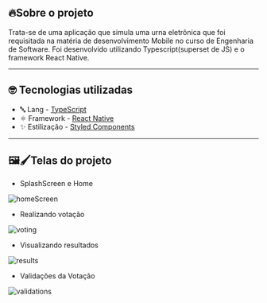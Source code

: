 ## 🔥Sobre o projeto

Trata-se de uma aplicação que simula uma urna eletrônica que foi requisitada na matéria de desenvolvimento Mobile no curso de Engenharia de Software. Foi desenvolvido utilizando Typescript(superset de JS) e o framework React Native.

---

## 🤓 Tecnologias utilizadas

* 🔤 Lang - [TypeScript](https://www.typescriptlang.org/)
* ⚛️ Framework - [React Native](https://reactnative.dev/)
* ✨ Estilização - [Styled Components](https://styled-components.com/)

---

## 🖼🖌Telas do projeto

* SplashScreen e Home

![homeScreen](https://user-images.githubusercontent.com/61207420/160217349-6a3c5b9a-b3d8-424e-99dc-b79bdf30158f.gif)

* Realizando votação

![voting](https://user-images.githubusercontent.com/61207420/160217761-3fdfeac7-8a6d-4216-ac5d-c77f4425c74f.gif)

* Visualizando resultados

![results](https://user-images.githubusercontent.com/61207420/160217790-59d9f09f-f84a-4507-8586-84e3ad4e9c52.gif)

* Validações da Votação

![validations](https://user-images.githubusercontent.com/61207420/160217816-ae6e562a-2396-4294-a19b-fdd8e5937774.gif)
